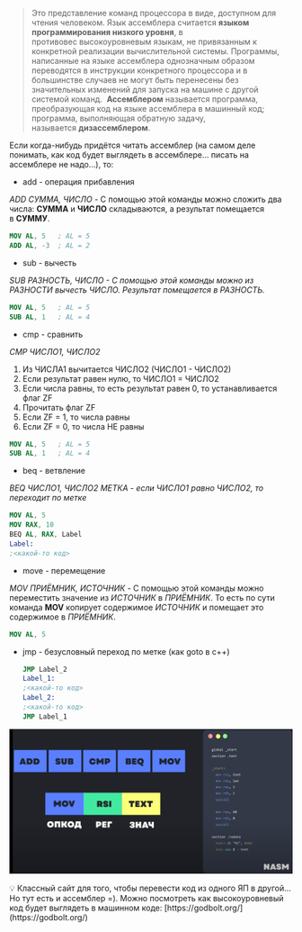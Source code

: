 > Это представление команд процессора в виде, доступном для чтения человеком. Язык ассемблера считается **языком программирования низкого уровня**, в противовес высокоуровневым языкам, не привязанным к конкретной реализации вычислительной системы. Программы, написанные на языке ассемблера однозначным образом переводятся в инструкции конкретного процессора и в большинстве случаев не могут быть перенесены без значительных изменений для запуска на машине с другой системой команд. 
> **Ассемблером** называется программа, преобразующая код на языке ассемблера в машинный код; программа, выполняющая обратную задачу, называется **дизассемблером**.

Если когда-нибудь придётся читать ассемблер (на самом деле понимать, как код будет выглядеть в ассемблере… писать на ассемблере не надо…), то:

- add - операция прибавления

*ADD СУММА, ЧИСЛО -* С помощью этой команды можно сложить два числа: **СУММА** и **ЧИСЛО** складываются, а результат помещается в **СУММУ**.

```nasm
MOV AL, 5   ; AL = 5
ADD AL, -3  ; AL = 2
```

- sub - вычесть

*SUB РАЗНОСТЬ, ЧИСЛО - С помощью этой команды можно из РАЗНОСТИ вычесть ЧИСЛО. Результат помещается в РАЗНОСТЬ.*

```nasm
MOV AL, 5   ; AL = 5
SUB AL, 1   ; AL = 4
```

- cmp - сравнить

*CMP ЧИСЛО1, ЧИСЛО2* 

1. Из ЧИСЛА1 вычитается ЧИСЛО2 (ЧИСЛО1 - ЧИСЛО2)
2. Если результат равен нулю, то ЧИСЛО1 = ЧИСЛО2
3. Если числа равны, то есть результат равен 0, то устанавливается флаг ZF
4. Прочитать флаг ZF
5. Если ZF = 1, то числа равны
6. Если ZF = 0, то числа НЕ равны

```nasm
MOV AL, 5   ; AL = 5
SUB AL, 1   ; AL = 4
```

- beq - ветвление

*BEQ ЧИСЛО1, ЧИСЛО2 МЕТКА - если ЧИСЛО1 равно ЧИСЛО2, то переходит по метке*

```nasm
MOV AL, 5
MOV RAX, 10
BEQ AL, RAX, Label
Label:
;<какой-то код>
```

- move - перемещение

*MOV ПРИЁМНИК, ИСТОЧНИК -* С помощью этой команды можно переместить значение из *ИСТОЧНИК* в *ПРИЁМНИК*. То есть по сути команда **MOV** копирует содержимое *ИСТОЧНИК* и помещает это содержимое в *ПРИЁМНИК*.

```nasm
MOV AL, 5
```

- jmp - безусловный переход по метке (как goto в с++)
    
    ```nasm
    JMP Label_2
    Label_1:
    ;<какой-то код>
    Label_2:
    ;<какой-то код>
    JMP Label_1
    ```
    

![Untitled](programming/code/contents/code-languages/assembler/images-storage/Untitled.png)

<aside>
💡 Классный сайт для того, чтобы перевести код из одного ЯП в другой… Но тут есть и ассемблер =). Можно посмотреть как высокоуровневый код будет выглядеть в машинном коде:
[https://godbolt.org/](https://godbolt.org/)

</aside>